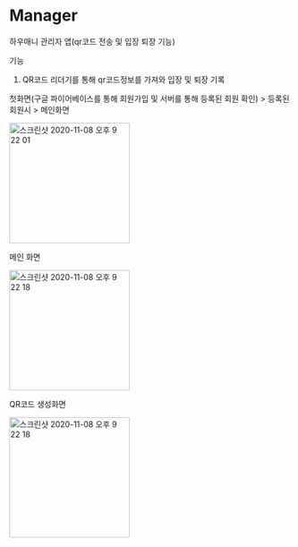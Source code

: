 # Manager
하우매니 관리자 앱(qr코드 전송 및 입장 퇴장 기능)

기능
1. QR코드 리더기를 통해 qr코드정보를 가져와 입장 및 퇴장 기록

첫화면(구글 파이어베이스를 통해 회원가입 및 서버를 통해 등록된 회원 확인) > 등록된 회원시 > 메인화면

<img width="215" alt="스크린샷 2020-11-08 오후 9 22 01" src="https://user-images.githubusercontent.com/63643555/109649559-705b9a00-7b9f-11eb-9443-6682c0bab790.png">



메인 화면

<img width="215" alt="스크린샷 2020-11-08 오후 9 22 18" src="https://user-images.githubusercontent.com/63643555/98464809-a2b84480-2208-11eb-9d65-877ff17c6d01.png">

QR코드 생성화면

<img width="215" alt="스크린샷 2020-11-08 오후 9 22 18" src="https://user-images.githubusercontent.com/63643555/109649823-c6304200-7b9f-11eb-9a09-8513b2b51a40.png">




